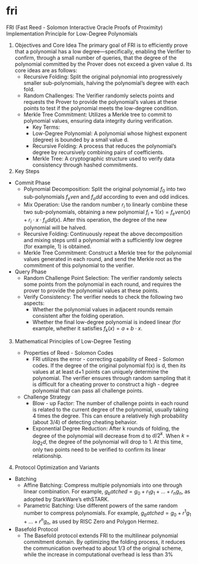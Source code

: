 # fri
FRI (Fast Reed - Solomon Interactive Oracle Proofs of Proximity) Implementation Principle for Low-Degree Polynomials
1. Objectives and Core Idea
The primary goal of FRI is to efficiently prove that a polynomial has a low degree—specifically, enabling the Verifier to confirm, through a small number of queries, that the degree of the polynomial committed by the Prover does not exceed a given value d. Its core ideas are as follows:
    * Recursive Folding: Split the original polynomial into progressively smaller sub-polynomials, halving the polynomial’s degree with each fold.
    * Random Challenges: The Verifier randomly selects points and requests the Prover to provide the polynomial’s values at these points to test if the polynomial meets the low-degree condition.
    * Merkle Tree Commitment: Utilizes a Merkle tree to commit to polynomial values, ensuring data integrity during verification.
        * Key Terms:
        * Low-Degree Polynomial: A polynomial whose highest exponent (degree) is bounded by a small value d.
        * Recursive Folding: A process that reduces the polynomial’s degree by recursively combining pairs of coefficients.
        * Merkle Tree: A cryptographic structure used to verify data consistency through hashed commitments.
2. Key Steps
* Commit Phase
    * Polynomial Decomposition: Split the original polynomial $f_0$ into two sub-polynomials $f_even$ and $f_odd$ according to even and odd indices.
    * Mix Operation: Use the random number $r_i$ to linearly combine these two sub-polynomials, obtaining a new polynomial $f_i+1(x)=f_even(x)+r_i⋅x⋅f_odd(x)$. After this operation, the degree of the new polynomial will be halved.
    * Recursive Folding: Continuously repeat the above decomposition and mixing steps until a polynomial with a sufficiently low degree (for example, 1) is obtained.
    * Merkle Tree Commitment: Construct a Merkle tree for the polynomial values generated in each round, and send the Merkle root as the commitment of this polynomial to the verifier.
* Query Phase
    * Random Challenge Point Selection: The verifier randomly selects some points from the polynomial in each round, and requires the prover to provide the polynomial values at these points.
    * Verify Consistency: The verifier needs to check the following two aspects: 
        * Whether the polynomial values in adjacent rounds remain consistent after the folding operation.
        * Whether the final low-degree polynomial is indeed linear (for example, whether it satisfies $f_k(x)=a+b⋅x$.

3. Mathematical Principles of Low-Degree Testing
    * Properties of Reed - Solomon Codes
        * FRI utilizes the error - correcting capability of Reed - Solomon codes. If the degree of the original polynomial f(x) is d, then its values at at least d+1 points can uniquely determine the polynomial. The verifier ensures through random sampling that it is difficult for a cheating prover to construct a high - degree polynomial that can pass all challenge points.
    * Challenge Strategy
        * Blow - up Factor: The number of challenge points in each round is related to the current degree of the polynomial, usually taking 4 times the degree. This can ensure a relatively high probability (about 3/4) of detecting cheating behavior.
        * Exponential Degree Reduction: After k rounds of folding, the degree of the polynomial will decrease from d to  $d/2^k$. When $k=log_2 d$, the degree of the polynomial will drop to 1. At this time, only two points need to be verified to confirm its linear relationship.

4. Protocol Optimization and Variants
* Batching
    * Affine Batching: Compress multiple polynomials into one through linear combination. For example, $g_batched=g_0+r_1g_1+...+r_ng_n$, as adopted by StarkWare’s ethSTARK.
    * Parametric Batching: Use different powers of the same random number to compress polynomials. For example, $g_batched=g_0+r^1g_1+...+r^ng_n$, as used by RISC Zero and Polygon Hermez.
* Basefold Protocol
    * The Basefold protocol extends FRI to the multilinear polynomial commitment domain. By optimizing the folding process, it reduces the communication overhead to about 1/3 of the original scheme, while the increase in computational overhead is less than 3%